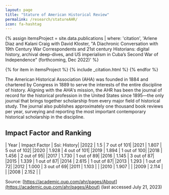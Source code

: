 ```yaml
---
layout: page
title: "Stature of American Historical Review"
permalink: /research/statureAHR/
icon: fa-hashtag
---
```


{% assign itemsProject = site.data.publications | where: 'citation', 'Arlene Diaz and Kalani Craig with David Kloster, &quot;A Diachronic Conversation with 19th Century War Correspondents and 21st century Historians: digital history, archival deep-dives, and US imperialism in Cuba’s Second War of Independence&quot; (forthcoming, Dec 2022)' %}

{% for item in itemsProject %}
{% include _citation.html %}
{% endfor %}

The American Historical Association (AHA) was founded in 1884 and chartered by Congress in 1889 to serve the interests of the entire discipline of history. Aligning with the AHA's mission, the AHR has been the journal of record for the historical profession in the United States since 1895—the only journal that brings together scholarship from every major field of historical study. The journal also publishes approximately one thousand book reviews per year, surveying and reporting the most important contemporary historical scholarship in the discipline.

## Impact Factor and Ranking

| Year | Impact Factor | Ssi: History|
|2022 | 1.5 | 7 out of 101|
|2021 | 1.807 | 5 out of 102|
|2020 | 1.928 | 4 out of 101|
|2019 | 1.894 | 1 out of 100|
|2018 | 1.456 | 2 out of 95|
|2017 | 1.730 | 1 out of 89|
|2016 | 1.145 | 3 out of 87|
|2015 | 1.339 | 1 out of 87|
|2014 | 2.615 | 1 out of 87|
|2013 | 1.293 | 1 out of 72|
|2012 | 1.000 | 3 out of 69|
|2011 | 1.103 |  |
|2010 | 1.907 |  |
|2009 | 2.114 |  |
|2008 | 2.152 |  |

Source: [https://academic.oup.com/ahr/pages/About](https://academic.oup.com/ahr/pages/About) (last accessed July 21, 2023)